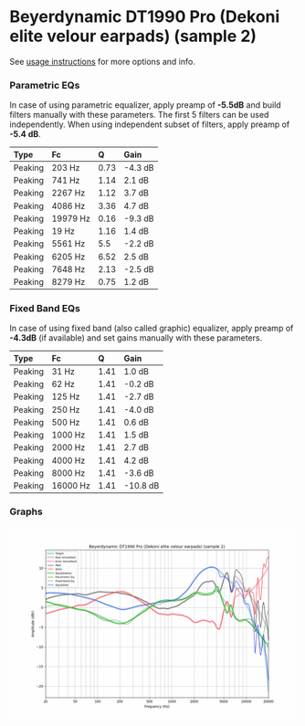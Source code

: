# Beyerdynamic DT1990 Pro (Dekoni elite velour earpads) (sample 2)
See [usage instructions](https://github.com/jaakkopasanen/AutoEq#usage) for more options and info.

### Parametric EQs
In case of using parametric equalizer, apply preamp of **-5.5dB** and build filters manually
with these parameters. The first 5 filters can be used independently.
When using independent subset of filters, apply preamp of **-5.4 dB**.

| Type    | Fc       |    Q | Gain    |
|:--------|:---------|:-----|:--------|
| Peaking | 203 Hz   | 0.73 | -4.3 dB |
| Peaking | 741 Hz   | 1.14 | 2.1 dB  |
| Peaking | 2267 Hz  | 1.12 | 3.7 dB  |
| Peaking | 4086 Hz  | 3.36 | 4.7 dB  |
| Peaking | 19979 Hz | 0.16 | -9.3 dB |
| Peaking | 19 Hz    | 1.16 | 1.4 dB  |
| Peaking | 5561 Hz  | 5.5  | -2.2 dB |
| Peaking | 6205 Hz  | 6.52 | 2.5 dB  |
| Peaking | 7648 Hz  | 2.13 | -2.5 dB |
| Peaking | 8279 Hz  | 0.75 | 1.2 dB  |

### Fixed Band EQs
In case of using fixed band (also called graphic) equalizer, apply preamp of **-4.3dB**
(if available) and set gains manually with these parameters.

| Type    | Fc       |    Q | Gain     |
|:--------|:---------|:-----|:---------|
| Peaking | 31 Hz    | 1.41 | 1.0 dB   |
| Peaking | 62 Hz    | 1.41 | -0.2 dB  |
| Peaking | 125 Hz   | 1.41 | -2.7 dB  |
| Peaking | 250 Hz   | 1.41 | -4.0 dB  |
| Peaking | 500 Hz   | 1.41 | 0.6 dB   |
| Peaking | 1000 Hz  | 1.41 | 1.5 dB   |
| Peaking | 2000 Hz  | 1.41 | 2.7 dB   |
| Peaking | 4000 Hz  | 1.41 | 4.2 dB   |
| Peaking | 8000 Hz  | 1.41 | -3.6 dB  |
| Peaking | 16000 Hz | 1.41 | -10.8 dB |

### Graphs
![](./Beyerdynamic%20DT1990%20Pro%20(Dekoni%20elite%20velour%20earpads)%20(sample%202).png)